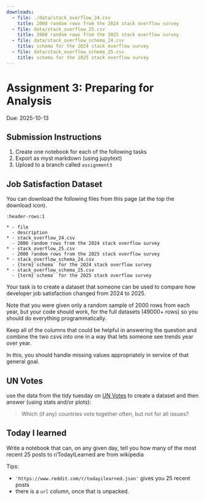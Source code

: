 ```yaml
---
downloads:
  - file: ./data/stack_overflow_24.csv
    title: 2000 random rows from the 2024 stack overflow survey
  - file: data/stack_overflow_25.csv
    title: 2000 random rows from the 2025 stack overflow survey
  - file: data/stack_overflow_schema_24.csv
    title: schema for the 2024 stack overflow survey
  - file: data/stack_overflow_schema_25.csv
    title: schema for the 2025 stack overflow survey
---
```


# Assignment 3: Preparing for Analysis

Due: 2025-10-13


## Submission Instructions

1. Create one notebook for each of the following tasks
1. Export as myst markdown (using jupytext)
1. Upload to a branch called `assignment3`


## Job Satisfaction Dataset

You can download the following files from this page (at the top the download icon). 

```{list-table}
:header-rows:1

* - file 
  - description
* - stack_overflow_24.csv
  - 2000 random rows from the 2024 stack overflow survey
* - stack_overflow_25.csv
  - 2000 random rows from the 2025 stack overflow survey
* - stack_overflow_schema_24.csv
  - {term}`schema` for the 2024 stack overflow survey
* - stack_overflow_schema_25.csv
  - {term}`schema` for the 2025 stack overflow survey

```
Your task is to create a dataset that someone can be used to compare how developer job satisfaction changed from 2024 to 2025. 

Note that you were given only a random sample of 2000 rows from each year, but your code should work, for the full datasets (49000+ rows) so you should do everything programmatically. 

Keep all of the columns that could be helpful in answering the question and combine the two csvs into one in a way that lets someone see trends year over year. 

In this, you should handle missing values appropriately in service of that general goal. 

## UN Votes

use the data from the tidy tuesday on [UN Votes](https://github.com/rfordatascience/tidytuesday/tree/main/data/2021/2021-03-23) to create a dataset and then answer (using stats and/or plots): 

> Which (if any) countries vote together often, but not for all issues? 


## Today I learned

Write a notebook that can, on any given day, tell you how many of the most recent 25 posts to r/TodayILearned are from wikipedia

Tips:
- `'https://www.reddit.com/r/todayilearned.json'` gives you 25 recent posts
-  there is a `url` column, once that is unpacked. 